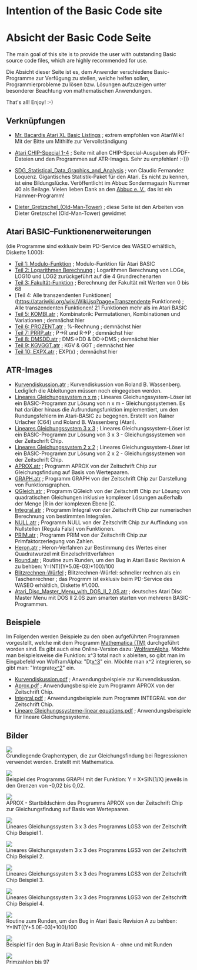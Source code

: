   
# Intention of the Basic Code site  
# Absicht der Basic Code Seite  
The main goal of this site is to provide the user with outstanding Basic source code files, which are highly recommended for use.  
  
Die Absicht dieser Seite ist es, dem Anwender verschiedene Basic-Programme zur Verfügung zu stellen, welche helfen sollen, Programmierprobleme zu lösen bzw. Lösungen aufzuzeigen unter besonderer Beachtung von mathematischen Anwendungen.  
  
That's all! Enjoy! :-)  
  
## Verknüpfungen  
- [Mr. Bacardis Atari XL Basic Listings](http://ataribasiclistings.mygamesonline.org/) ; extrem empfohlen von AtariWiki! Mit der Bitte um Mithilfe zur Vervollständigung  
  
- [Atari CHIP-Special 1-4](../CHIP-Special/index.md) ; Seite mit allen CHIP-Special-Ausgaben als PDF-Dateien und den Programmen auf ATR-Images. Sehr zu empfehlen! :-)))  
  
- [SDG_Statistical_Data_Graphics_and_Analysis](../SDG_Statistical_Data_Graphics_and_Analysis/index.md) ; von Claudio Fernandez Loquenz. Gigantisches Statistik-Paket für den Atari. Es nicht zu kennen, ist eine Bildungslücke. Veröffentlicht im Abbuc Sondermagazin Nummer 40 als Beilage. Vielen lieben Dank an den [Abbuc e. V.](http://www.abbuc.de), das ist ein Hammer-Programm!  
  
- [Dieter_Gretzschel_(Old-Man-Tower)](../Dieter_Gretzschel_(Old-Man-Tower)/index.md) ; diese Seite ist den Arbeiten von Dieter Gretzschel (Old-Man-Tower) gewidmet  
  
## Atari BASIC–Funktionenerweiterungen  
(die Programme sind exklusiv beim PD-Service des WASEO erhältlich, Diskette 1.000):  
- [Teil 1: Modulo-Funktion](https://atariwiki.org/wiki/Wiki.jsp?page=Modulo) ; Modulo-Funktion für Atari BASIC  
- [Teil 2: Logarithmen Berechnung](https://atariwiki.org/wiki/Wiki.jsp?page=Logarithmen) ; Logarithmen Berechnung von LOGe, LOG10 und LOG2 zurückgeführt auf die 4 Grundrechenarten  
- [Teil 3: Fakultät-Funktion](https://atariwiki.org/wiki/Wiki.jsp?page=Fakultat) ; Berechnung der Fakultät mit Werten von 0 bis 68  
- [Teil 4: Alle transzendenten Funktionen](https://atariwiki.org/wiki/Wiki.jsp?page=Transzendente Funktionen) ; Alle transzendenten Funktionen! 21 Funktionen mehr als im Atari BASIC  
- [Teil 5: KOMBI.atr](attachments/KOMBI.atr) ; Kombinatorik: Permutationen, Kombinationen und Variationen ; demnächst hier  
- [Teil 6: PROZENT.atr](attachments/PROZENT.atr) ; %-Rechnung ; demnächst hier  
- [Teil 7: PRRP.atr](attachments/PRRP.atr) ; P->R und R->P ; demnächst hier  
- [Teil 8: DMSDD.atr](attachments/DMSDD.atr) ; DMS->DD & DD->DMS ; demnächst hier  
- [Teil 9: KGVGGT.atr](attachments/KGVGGT.atr) ; KGV & GGT ; demnächst hier  
- [Teil 10: EXPX.atr](attachments/EXPX.atr) ; EXP(x) ; demnächst hier  
  
## ATR-Images  
- [Kurvendiskussion.atr](attachments/Kurvendiskussion.atr) ; Kurvendiskussion von Roland B. Wassenberg. Lediglich die Ableitungen müssen noch eingegeben werden.  
- [Lineares Gleichungssystem n x m](attachments/LGS.atr) ; Lineares Gleichungssystem-Löser ist ein BASIC-Programm zur Lösung von n x m - Gleichungssystemen. Es hat darüber hinaus die Aufrundungsfunktion implementiert, um den Rundungsfehlern im Atari-BASIC zu begegnen. Erstellt von Rainer Urlacher (C64) und Roland B. Wassenberg (Atari).  
- [Lineares Gleichungssystem 3 x 3](attachments/LGS3.atr) ; Lineares Gleichungssystem-Löser ist ein BASIC-Programm zur Lösung von 3 x 3 - Gleichungssystemen von der Zeitschrift Chip.  
- [Lineares Gleichungssystem 2 x 2](attachments/LGS2.atr) ; Lineares Gleichungssystem-Löser ist ein BASIC-Programm zur Lösung von 2 x 2 - Gleichungssystemen von der Zeitschrift Chip.  
- [APROX.atr](attachments/APROX.atr) ; Programm APROX von der Zeitschrift Chip zur Gleichungsfindung auf Basis von Wertepaaren.  
- [GRAPH.atr](attachments/GRAPH.atr) ; Programm GRAPH von der Zeitschrift Chip zur Darstellung von Funktionsgraphen.  
- [QGleich.atr](attachments/QGleich.atr) ; Programm QGleich von der Zeitschrift Chip zur Lösung von quadratischen Gleichungen inklusive komplexer Lösungen außerhalb der Menge |R in der komplexen Ebene |C.  
- [Integral.atr](attachments/Integral.atr) ; Programm Integral von der Zeitschrift Chip zur numerischen Berechnung von bestimmten Integralen.  
- [NULL.atr](attachments/NULL.atr) ; Programm NULL von der Zeitschrift Chip zur Auffindung von Nullstellen (Regula Falsi) von Funktionen.  
- [PRIM.atr](attachments/PRIM.atr) ; Programm PRIM von der Zeitschrift Chip zur Primfaktorzerlegung von Zahlen.  
- [Heron.atr](attachments/Heron.atr) ; Heron-Verfahren zur Bestimmung des Wertes einer Quadratwurzel mit Einzelschrittverfahren  
- [Round.atr](attachments/Round.atr) ; Routine zum Runden, um den Bug in Atari Basic Revision A zu behben: Y=INT((Y+5.0E-03)*100)/100  
- [Blitzrechnen-Würfel](https://atariwiki.org/wiki/Wiki.jsp?page=Blitzrechnen) ; Blitzrechnen-Würfel: schneller rechnen als ein Taschenrechner ; das Progrmm ist exklusiv beim PD-Service des WASEO erhältlich, Diskette #1.000.  
- [Atari_Disc_Master_Menu_with_DOS_II_2.0S.atr](attachments/Atari_Disc_Master_Menu_with_DOS_II_2.0S.atr) ; deutsches Atari Disc Master Menu mit DOS II 2.0S zum smarten starten von mehreren BASIC-Programmen.  
  
## Beispiele  
Im Folgenden werden Beispiele zu den oben aufgeführten Programmen vorgestellt, welche mit dem Programm [Mathematica (TM)](http://www.wolfram.com/mathematica/) durchgeführt worden sind. Es gibt auch eine Online-Version dazu: [WolframAlpha](http://www.wolframalpha.com/). Möchte man beispielsweise die Funktion: x^3 total nach x ableiten, so gibt man im Eingabefeld von WolframAlpha: "Dt[x^3](../x^3/index.md)" ein. Möchte man x^2 integrieren, so gibt man: "Integrate[x^2](../x^2/index.md)" ein.  
  
- [Kurvendiskussion.pdf](attachments/Kurvendiskussion.pdf) ; Anwendungsbeispiele zur Kurvendiskussion.  
- [Aprox.pdf](attachments/Aprox.pdf) ; Anwendungsbeispiele zum Programm APROX von der Zeitschrift Chip.  
- [Integral.pdf](attachments/Integral.pdf) ; Anwendungsbeispiele zum Programm INTEGRAL von der Zeitschrift Chip.  
- [Lineare Gleichungssysteme-linear equations.pdf](attachments/Lineare_Gleichungssysteme-linear_equations.pdf) ; Anwendungsbeispiele für lineare Gleichungssysteme.  
  
## Bilder  
![](attachments/Graphen.jpg)  
Grundlegende Graphentypen, die zur Gleichungsfindung bei Regressionen verwendet werden. Erstellt mit Mathematica.  
  
![](attachments/XSin1X.jpg)  
Beispiel des Programms GRAPH mit der Funktion: Y = X*SIN(1/X) jeweils in den Grenzen von -0,02 bis 0,02.  
  
![](attachments/Aprox.jpg)  
APROX - Startbildschirm des Programms APROX von der Zeitschrift Chip zur Gleichungsfindung auf Basis von Wertepaaren.  
  
![](attachments/Beispiel1.jpg)  
Lineares Gleichungssystem 3 x 3 des Programms LGS3 von der Zeitschrift Chip Beispiel 1.  
  
![](attachments/Beispiel2.jpg)  
Lineares Gleichungssystem 3 x 3 des Programms LGS3 von der Zeitschrift Chip Beispiel 2.  
  
![](attachments/Beispiel3.jpg)  
Lineares Gleichungssystem 3 x 3 des Programms LGS3 von der Zeitschrift Chip Beispiel 3.  
  
![](attachments/Beispiel4.jpg)  
Lineares Gleichungssystem 3 x 3 des Programms LGS3 von der Zeitschrift Chip Beispiel 4.  
  
![](attachments/Runden.jpg)  
Routine zum Runden, um den Bug in Atari Basic Revision A zu behben: Y=INT((Y+5.0E-03)*100)/100  
  
![](attachments/Runden-Beispiel.jpg)  
Beispiel für den Bug in Atari Basic Revision A - ohne und mit Runden  
  
![](attachments/Primzahlen.jpg)  
Primzahlen bis 97  
